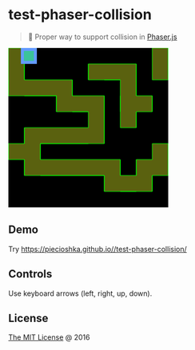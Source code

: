 # test-phaser-collision

> :ledger: Proper way to support collision in [Phaser.js](http://phaser.io/) 

![](./screenshot.png)

## Demo

Try https://piecioshka.github.io//test-phaser-collision/

## Controls 

Use keyboard arrows (left, right, up, down).

## License

[The MIT License](http://piecioshka.mit-license.org) @ 2016
